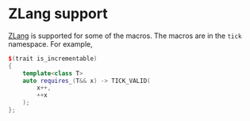 ZLang support
=============

[ZLang](https://github.com/pfultz2/ZLang) is supported for some of the macros. The macros are in the `tick` namespace. For example,
```cpp
$(trait is_incrementable)
{
    template<class T>
    auto requires_(T&& x) -> TICK_VALID(
        x++,
        ++x
    );
};
```
